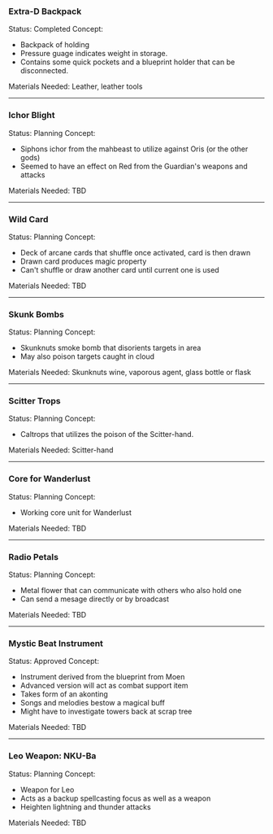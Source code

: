 ### Extra-D Backpack
Status: Completed
Concept:
+ Backpack of holding 
+ Pressure guage indicates weight in storage.  
+ Contains some quick pockets and a blueprint holder that can be disconnected.  

Materials Needed: Leather, leather tools

---

### Ichor Blight
Status: Planning
Concept: 
+ Siphons ichor from the mahbeast to utilize against Oris (or the other gods)
+ Seemed to have an effect on Red from the Guardian's weapons and attacks

Materials Needed: TBD

---

### Wild Card
Status: Planning
Concept: 
+ Deck of arcane cards that shuffle once activated, card is then drawn
+ Drawn card produces magic property
+ Can't shuffle or draw another card until current one is used

Materials Needed: TBD

---

### Skunk Bombs
Status: Planning
Concept: 
+ Skunknuts smoke bomb that disorients targets in area
+ May also poison targets caught in cloud

Materials Needed: Skunknuts wine, vaporous agent, glass bottle or flask

---

### Scitter Trops
Status: Planning
Concept: 
+ Caltrops that utilizes the poison of the Scitter-hand.

Materials Needed: Scitter-hand

---

### Core for Wanderlust
Status: Planning
Concept:
+ Working core unit for Wanderlust

Materials Needed: TBD

---

### Radio Petals
Status: Planning
Concept:
+ Metal flower that can communicate with others who also hold one 
+ Can send a mesage directly or by broadcast

Materials Needed: TBD

---

### Mystic Beat Instrument
Status: Approved
Concept:
+ Instrument derived from the blueprint from Moen
+ Advanced version will act as combat support item
+ Takes form of an akonting
+ Songs and melodies bestow a magical buff 
+ Might have to investigate towers back at scrap tree

Materials Needed: TBD

___

### Leo Weapon: NKU-Ba
Status: Planning
Concept:
+ Weapon for Leo
+ Acts as a backup spellcasting focus as well as a weapon
+ Heighten lightning and thunder attacks

Materials Needed: TBD